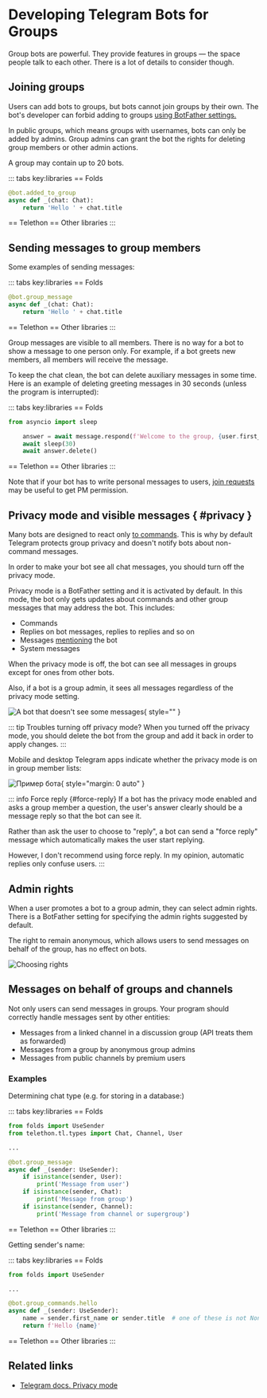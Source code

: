 # Developing Telegram Bots for Groups

Group bots are powerful. 
They provide features in groups — the space people talk to each other.
There is a lot of details to consider though.

## Joining groups

Users can add bots to groups, but bots cannot join groups by their own. 
The bot's developer can forbid adding to groups [using BotFather settings.](../dev/botfather)

In public groups, which means groups with usernames, bots can only be added by admins. 
Group admins can grant the bot the rights for deleting group members or other admin actions.

A group may contain up to 20 bots.

::: tabs key:libraries
== Folds
```python
@bot.added_to_group
async def _(chat: Chat):
    return 'Hello ' + chat.title
```
== Telethon
== Other libraries
<HelpNeeded/>
:::

## Sending messages to group members

Some examples of sending messages:

::: tabs key:libraries
== Folds
```python
@bot.group_message
async def _(chat: Chat):
    return 'Hello ' + chat.title
```
== Telethon
== Other libraries
<HelpNeeded/>
:::

Group messages are visible to all members. There is no way for a bot to show a message to one person only.
For example, if a bot greets new members, all members will receive the message.

To keep the chat clean, the bot can delete auxiliary messages in some time.
Here is an example of deleting greeting messages in 30 seconds (unless the program is interrupted):

::: tabs key:libraries
== Folds
```python
from asyncio import sleep

    answer = await message.respond(f'Welcome to the group, {user.first_name}')
    await sleep(30)
    await answer.delete()
```
== Telethon
== Other libraries
<HelpNeeded/>
:::

Note that if your bot has to write personal messages to users, [join requests](../interaction/join-requests) may be useful to get PM permission.

## Privacy mode and visible messages { #privacy }

Many bots are designed to react only [to commands](../messages/commands.md).
This is why by default Telegram protects group privacy and doesn't notify bots about non-command messages.

In order to make your bot see all chat messages, you should turn off the privacy mode.

Privacy mode is a BotFather setting and it is activated by default. 
In this mode, the bot only gets updates about commands and other group messages that may address the bot. 
This includes:
- Commands
- Replies on bot messages, replies to replies and so on
- Messages [mentioning](../messages/markup#mention) the bot
- System messages

When the privacy mode is off, the bot can see all messages in groups except for ones from other bots.

Also, if a bot is a group admin, it sees all messages regardless of the privacy mode setting.

![A bot that doesn't see some messages](/pictures/ru/friedrich.png){ style="" }

::: tip Troubles turning off privacy mode?
When you turned off the privacy mode, you should delete the bot from the group and add it back 
in order to apply changes.
:::

Mobile and desktop Telegram apps indicate whether the privacy mode is on in group member lists:

![Пример бота](/pictures/ru/privacy.png){ style="margin: 0 auto" }

::: info Force reply {#force-reply}
If a bot has the privacy mode enabled and asks a group member a question, the user's answer clearly
should be a message reply so that the bot can see it.

Rather than ask the user to choose to "reply", a bot can send a "force reply" message which automatically makes
the user start replying.

However, I don't recommend using force reply. In my opinion, automatic replies only confuse users.
:::

## Admin rights

When a user promotes a bot to a group admin, they can select admin rights. There is a BotFather setting for specifying 
the admin rights suggested by default.

The right to remain anonymous, which allows users to send messages on behalf of the group, has no effect on bots.

![Choosing rights](/pictures/ru/admin-rights.png)

## Messages on behalf of groups and channels

Not only users can send messages in groups.
Your program should correctly handle messages sent by other entities:

- Messages from a linked channel in a discussion group (API treats them as forwarded)
- Messages from a group by anonymous group admins
- Messages from public channels by premium users

### Examples

Determining chat type (e.g. for storing in a database:)

::: tabs key:libraries
== Folds
```python
from folds import UseSender
from telethon.tl.types import Chat, Channel, User

...

@bot.group_message
async def _(sender: UseSender):
    if isinstance(sender, User):
        print('Message from user')
    if isinstance(sender, Chat):
        print('Message from group')
    if isinstance(sender, Channel):
        print('Message from channel or supergroup')
```
== Telethon
== Other libraries
<HelpNeeded/>
:::

Getting sender's name:

::: tabs key:libraries
== Folds
```python
from folds import UseSender

...

@bot.group_commands.hello
async def _(sender: UseSender):
    name = sender.first_name or sender.title  # one of these is not None
    return f'Hello {name}'
```
== Telethon
== Other libraries
<HelpNeeded/>
:::

## Related links

- [Telegram docs. Privacy mode](https://core.telegram.org/bots/features#privacy-mode)
